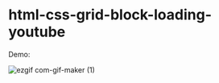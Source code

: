 # html-css-grid-block-loading-youtube

Demo: 

![ezgif com-gif-maker (1)](https://user-images.githubusercontent.com/97748602/177524443-7f2b4029-82bf-4d54-a436-5787177b14ef.gif)
